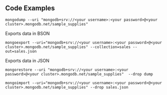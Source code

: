## Code Examples
```
mongodump --uri "mongodb+srv://<your username>:<your password>@<your cluster>.mongodb.net/sample_supplies"

```


Exports data in BSON

```
mongoexport --uri="mongodb+srv://<your username>:<your password>@<your cluster>.mongodb.net/sample_supplies" --collection=sales --out=sales.json
```

Exports data in JSON

```
mongorestore --uri "mongodb+srv://<your username>:<your password>@<your cluster>.mongodb.net/sample_supplies"  --drop dump
```

```
mongoimport --uri="mongodb+srv://<your username>:<your password>@<your cluster>.mongodb.net/sample_supplies" --drop sales.json
```